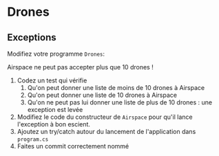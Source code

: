 # Drones
## Exceptions

Modifiez votre programme `Drones`:

Airspace ne peut pas accepter plus que 10 drones !

1. Codez un test qui vérifie 
   1. Qu'on peut donner une liste de moins de 10 drones à Airspace
   1. Qu'on peut donner une liste de 10 drones à Airspace
   2. Qu'on ne peut pas lui donner une liste de plus de 10 drones : une exception est levée
2. Modifiez le code du constructeur de `Airspace` pour qu'il lance l'exception à bon escient.
3. Ajoutez un try/catch autour du lancement de l'application dans `program.cs`
4. Faites un commit correctement nommé 

